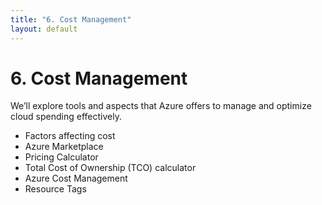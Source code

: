 ```yaml
---
title: "6. Cost Management"
layout: default
---
```


# 6. Cost Management

We’ll explore tools and aspects that Azure offers to manage and optimize cloud spending effectively.

- Factors affecting cost
- Azure Marketplace
- Pricing Calculator
- Total Cost of Ownership (TCO) calculator
- Azure Cost Management
- Resource Tags
